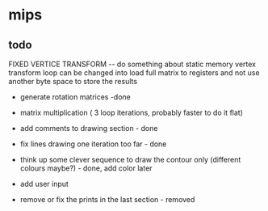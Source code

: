 # mips

## todo

FIXED VERTICE TRANSFORM
-- do something about static memory
vertex transform loop can be changed into load full matrix to registers and not
use another byte space to store the results


* generate rotation matrices -done

* matrix multiplication ( 3 loop iterations, probably faster to do it flat)

* add comments to drawing section	- done

* fix lines drawing one iteration too far	- done

* think up some clever sequence to draw the contour only (different colours maybe?)	- done, add color later

* add user input 

* remove or fix the prints in the last section 	- removed